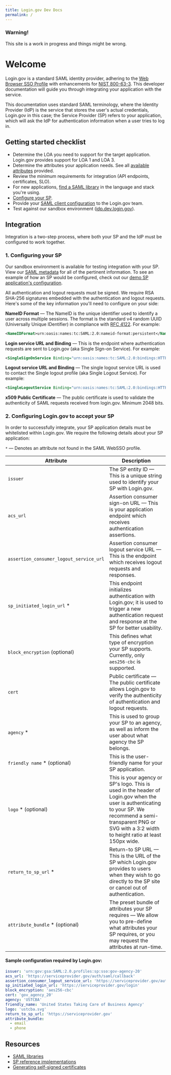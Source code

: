 ```yaml
---
title: Login.gov Dev Docs
permalink: /
---
```


<div class="usa-alert usa-alert-warning">
  <div class="usa-alert-body">
    <h3 class="usa-alert-heading">Warning!</h3>
    <p class="usa-alert-text">This site is a work in progress and things might be wrong.</p>
  </div>
</div>

# Welcome

Login.gov is a standard SAML identity provider, adhering to the [Web Browser SSO Profile](https://en.wikipedia.org/wiki/SAML_2.0#Web_Browser_SSO_Profile) with enhancements for [NIST 800-63-3](https://pages.nist.gov/800-63-3/). This developer documentation will guide you through integrating your application with the service.

This documentation uses standard SAML terminology, where the Identity Provider (IdP) is the service that stores the user's actual credentials, Login.gov in this case; the Service Provider (SP) refers to your application, which will ask the IdP for authentication information when a user tries to log in.

## Getting started checklist

- Determine the LOA you need to support for the target application. Login.gov provides support for LOA 1 and LOA 3.
- Determine the attributes your application needs. See all [available attributes]({{site.baseurl}}/attributes) provided.
- Review the minimum requirements for integration (API endpoints, certificates, SLO).
- For new applications, [find a SAML library]({{site.baseurl}}/saml_libs) in the language and stack you're using.
- [Configure your SP](#1-configuring-your-sp).
- Provide your [SAML client configuration](#2-configuring-logingov-to-accept-your-sp) to the Login.gov team.
- Test against our sandbox environment ([idp.dev.login.gov](https://idp.dev.login.gov)).

## Integration

Integration is a two-step process, where both your SP and the IdP must be configured to work together.

### 1. Configuring your SP

Our sandbox environment is available for testing integration with your SP. View our [SAML metadata](https://github.com/18F/identity-idp/wiki/SAML-Metadata) for all of the pertinent information. To see an example of how an SP would be configured, check out our [demo SP application's configuration](https://github.com/18F/identity-sp-rails/blob/master/config/initializers/omniauth.rb).

All authentication and logout requests must be signed. We require RSA SHA-256 signatures embedded with the authentication and logout requests. Here's some of the key information you'll need to configure on your side:

**NameID Format** — The NameID is the unique identifier used to identify a user across multiple sessions. The format is the standard v4 random UUID (Universally Unique IDentifier) in compliance with [RFC 4122](https://tools.ietf.org/html/rfc4122). For example:

```xml
<NameIDFormat>urn:oasis:names:tc:SAML:2.0:nameid-format:persistent</NameIDFormat>
```

**Login service URL and Binding** — This is the endpoint where authentication requests are sent to Login.gov (aka Single Sign-on Service). For example:

```xml
<SingleSignOnService Binding="urn:oasis:names:tc:SAML:2.0:bindings:HTTP-Redirect" Location="https://idp.dev.login.gov/api/saml/auth" />
```

**Logout service URL and Binding** — The single logout service URL is used to contact the Single logout profile (aka Single Logout Service). For example:

```xml
<SingleLogoutService Binding="urn:oasis:names:tc:SAML:2.0:bindings:HTTP-POST" Location="https://idp.dev.login.gov/api/saml/logout" />
```

**x509 Public Certificate** — The public certificate is used to validate the authenticity of SAML requests received from login.gov. Minimum 2048 bits.

### 2. Configuring Login.gov to accept your SP

In order to successfully integrate, your SP application details must be whitelisted within Login.gov. We require the following details about your SP application:

`*` — Denotes an attribute not found in the SAML WebSSO profile.

| Attribute | Description |
|-----------|-------------|
| `issuer` | The SP entity ID — This is a unique string used to identify your SP with Login.gov. |
| `acs_url` | Assertion consumer sign-on URL — This is your application endpoint which receives authentication assertions. |
| `assertion_consumer_logout_service_url` | Assertion consumer logout service URL — This is the endpoint which receives logout requests and responses. |
| `sp_initiated_login_url` * | This endpoint initializes authentication with Login.gov; it is used to trigger a new authentication request and response at the SP for better usability. |
| `block_encryption` (optional) | This defines what type of encryption your SP supports. Currently, only `aes256-cbc` is supported. |
| `cert` | Public certificate — The public certificate allows Login.gov to verify the authenticity of authentication and logout requests. |
| `agency` * | This is used to group your SP to an agency, as well as inform the user about what agency the SP belongs. |
| `friendly name` * (optional) | This is the user-friendly name for your SP application. |
| `logo` * (optional) | This is your agency or SP's logo. This is used in the header of Login.gov when the user is authenticating to your SP. We recommend a semi-transparent PNG or SVG with a 3:2 width to height ratio at least 150px wide. |
| `return_to_sp_url` * | Return-to SP URL — This is the URL of the SP which Login.gov provides to users when they wish to go directly to the SP site or cancel out of authentication. |
| `attribute_bundle` * (optional) | The preset bundle of attributes your SP requires — We allow you to pre-define what attributes your SP requires, or you may request the attributes at run-time. |

#### Sample configuration required by Login.gov:

```yaml
issuer: 'urn:gov:gsa:SAML:2.0.profiles:sp:sso:gov-agency-20'
acs_url: 'https://serviceprovider.gov/auth/saml/callback'
assertion_consumer_logout_service_url: 'https://serviceprovider.gov/auth/saml/logout'
sp_initiated_login_url: 'https://serviceprovider.gov/login'
block_encryption: 'aes256-cbc'
cert: 'gov_agency_20'
agency: 'USTCBA'
friendly_name: 'United States Taking Care of Business Agency'
logo: 'ustcba.svg'
return_to_sp_url: 'https://serviceprovider.gov'
attribute_bundle:
  - email
  - phone
```

## Resources

- [SAML libraries]({{site.baseurl}}/saml_libs)
- [SP reference implementations]({{site.baseurl}}/sp_refs)
- [Generating self-signed certificates]({{site.baseurl}}/certs)
